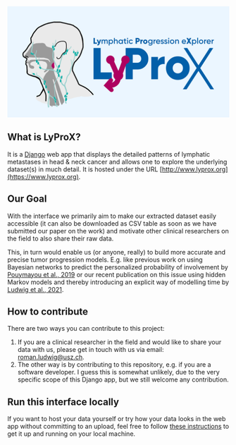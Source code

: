 ![img](./core/static/github-social-card.png)


## What is LyProX?

It is a [Django](https://www.djangoproject.com/) web app that displays the detailed patterns of lymphatic metastases in head & neck cancer and allows one to explore the underlying dataset(s) in much detail. It is hosted under the URL [http://www.lyprox.org](https://www.lyprox.org).


## Our Goal

With the interface we primarily aim to make our extracted dataset easily accessible (it can also be downloaded as CSV table as soon as we have submitted our paper on the work) and motivate other clinical researchers on the field to also share their raw data.

This, in turn would enable us (or anyone, really) to build more accurate and precise tumor progression models. E.g. like previous work on using Bayesian networks to predict the personalized probability of involvement by [Pouymayou et al., 2019](https://doi.org/10.1088/1361-6560/ab2a18) or our recent publication on this issue using hidden Markov models and thereby introducing an explicit way of modelling time by [Ludwig et al., 2021](https://doi.org/10.1038/s41598-021-91544-1).


## How to contribute

There are two ways you can contribute to this project:

1. If you are a clinical researcher in the field and would like to share your data with us, please get in touch with us via email: [roman.ludwig@usz.ch](mailto:roman.ludwig@usz.ch).
2. The other way is by contributing to this repository, e.g. if you are a software developer. I guess this is somewhat unlikely, due to the very specific scope of this Django app, but we still welcome any contribution.


## Run this interface locally

If you want to host your data yourself or try how your data looks in the web app without committing to an upload, feel free to follow [these instructions](run-local.md) to get it up and running on your local machine.